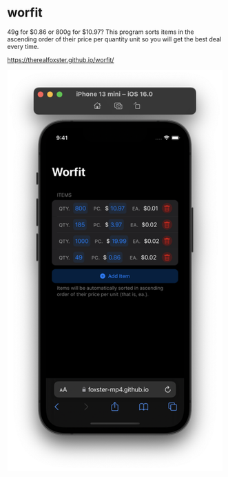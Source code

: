 # worfit
49g for $0.86 or 800g for $10.97? This program sorts items in the ascending order of their price per quantity unit so you will get the best deal every time.

https://therealfoxster.github.io/worfit/

<img src="screenshot.png" width=500px>

